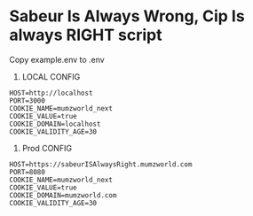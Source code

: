 # Sabeur Is Always Wrong, Cip Is always RIGHT script

Copy example.env to .env

1. LOCAL CONFIG
```
HOST=http://localhost
PORT=3000
COOKIE_NAME=mumzworld_next
COOKIE_VALUE=true
COOKIE_DOMAIN=localhost
COOKIE_VALIDITY_AGE=30
```


1. Prod CONFIG
```
HOST=https://sabeurISAlwaysRight.mumzworld.com
PORT=8080
COOKIE_NAME=mumzworld_next
COOKIE_VALUE=true
COOKIE_DOMAIN=mumzworld.com
COOKIE_VALIDITY_AGE=30
```
